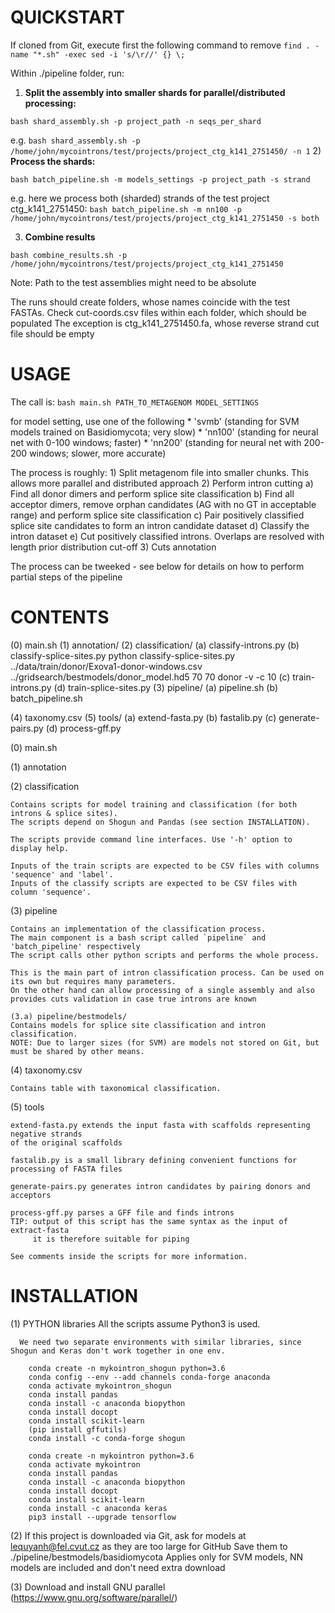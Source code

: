QUICKSTART
==========

If cloned from Git, execute first the following command to remove 
`find . -name "*.sh" -exec sed -i 's/\r//' {} \;`

Within ./pipeline folder, run:

1) **Split the assembly into smaller shards for parallel/distributed processing:**

`bash shard_assembly.sh -p project_path -n seqs_per_shard`

e.g. 
`bash shard_assembly.sh -p /home/john/mycointrons/test/projects/project_ctg_k141_2751450/ -n 1`
2) **Process the shards:**

`bash batch_pipeline.sh -m models_settings -p project_path -s strand`

e.g. here we process both (sharded) strands of the test project ctg_k141_2751450:
`bash batch_pipeline.sh -m nn100 -p /home/john/mycointrons/test/projects/project_ctg_k141_2751450 -s both`

3) **Combine results**

`bash combine_results.sh -p /home/john/mycointrons/test/projects/project_ctg_k141_2751450`

Note: Path to the test assemblies might need to be absolute

The runs should create folders, whose names coincide with the test FASTAs.
Check cut-coords.csv files within each folder, which should be populated
    The exception is ctg_k141_2751450.fa, whose reverse strand cut file should be empty

USAGE
=====

The call is:
`bash main.sh PATH_TO_METAGENOM MODEL_SETTINGS`

for model setting, use one of the following
    * 'svmb' (standing for SVM models trained on Basidiomycota; very slow)
    * 'nn100' (standing for neural net with 0-100 windows; faster)
    * 'nn200' (standing for neural net with 200-200 windows; slower, more accurate)

The process is roughly:
    1) Split metagenom file into smaller chunks. This allows more parallel and distributed approach
    2) Perform intron cutting
        a) Find all donor dimers and perform splice site classification
        b) Find all acceptor dimers, remove orphan candidates (AG with no GT in acceptable range) and perform splice site classification
        c) Pair positively classified splice site candidates to form an intron candidate dataset
        d) Classify the intron dataset
        e) Cut positively classified introns. Overlaps are resolved with length prior distribution cut-off
    3) Cuts annotation

The process can be tweeked - see below for details on how to perform partial steps of the pipeline

CONTENTS
========

(0) main.sh
(1) annotation/
(2) classification/
    (a) classify-introns.py
    (b) classify-splice-sites.py
        python classify-splice-sites.py ../data/train/donor/Exova1-donor-windows.csv ../gridsearch/bestmodels/donor_model.hd5 70 70 donor -v -c 10
    (c) train-introns.py
    (d) train-splice-sites.py
(3) pipeline/
    (a) pipeline.sh
    (b) batch_pipeline.sh

(4) taxonomy.csv
(5) tools/
    (a) extend-fasta.py
    (b) fastalib.py
    (c) generate-pairs.py
    (d) process-gff.py


(0) main.sh

(1) annotation

(2) classification

    Contains scripts for model training and classification (for both introns & splice sites).
    The scripts depend on Shogun and Pandas (see section INSTALLATION).

    The scripts provide command line interfaces. Use '-h' option to display help.

    Inputs of the train scripts are expected to be CSV files with columns 'sequence' and 'label'.
    Inputs of the classify scripts are expected to be CSV files with column 'sequence'.


(3) pipeline

    Contains an implementation of the classification process.
    The main component is a bash script called `pipeline` and 'batch_pipeline' respectively
    The script calls other python scripts and performs the whole process.

    This is the main part of intron classification process. Can be used on its own but requires many parameters.
    On the other hand can allow processing of a single assembly and also provides cuts validation in case true introns are known

    (3.a) pipeline/bestmodels/
    Contains models for splice site classification and intron classification.
    NOTE: Due to larger sizes (for SVM) are models not stored on Git, but must be shared by other means.


(4) taxonomy.csv

    Contains table with taxonomical classification.


(5) tools

    extend-fasta.py extends the input fasta with scaffolds representing negative strands
    of the original scaffolds

    fastalib.py is a small library defining convenient functions for processing of FASTA files

    generate-pairs.py generates intron candidates by pairing donors and acceptors

    process-gff.py parses a GFF file and finds introns
    TIP: output of this script has the same syntax as the input of extract-fasta
         it is therefore suitable for piping

    See comments inside the scripts for more information.



INSTALLATION
============

(1) PYTHON libraries
      All the scripts assume Python3 is used.

      We need two separate environments with similar libraries, since Shogun and Keras don't work together in one env.

        conda create -n mykointron_shogun python=3.6
        conda config --env --add channels conda-forge anaconda
        conda activate mykointron_shogun
        conda install pandas
        conda install -c anaconda biopython
        conda install docopt
        conda install scikit-learn
        (pip install gffutils)
        conda install -c conda-forge shogun

        conda create -n mykointron python=3.6
        conda activate mykointron
        conda install pandas
        conda install -c anaconda biopython
        conda install docopt
        conda install scikit-learn
        conda install -c anaconda keras
        pip3 install --upgrade tensorflow

(2) If this project is downloaded via Git, ask for models at lequyanh@fel.cvut.cz as they are too large for GitHub
    Save them to ./pipeline/bestmodels/basidiomycota
        Applies only for SVM models, NN models are included and don't need extra download

(3) Download and install GNU parallel (https://www.gnu.org/software/parallel/)




